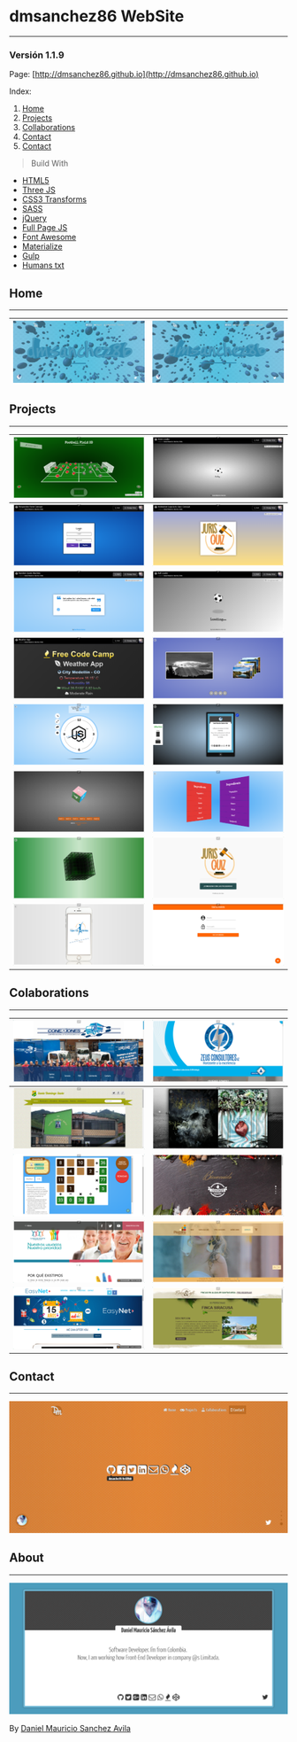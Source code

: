 # dmsanchez86 WebSite
***

### Versión 1.1.9

Page: [http://dmsanchez86.github.io](http://dmsanchez86.github.io)

Index:
1. [Home](#home)
2. [Projects](#projects)
3. [Collaborations](#collaborations)
4. [Contact](#contact)
5. [Contact](#contact)

> Build With

* [HTML5](https://developer.mozilla.org/es/docs/HTML/HTML5)
* [Three JS](http://threejs.org)
* [CSS3 Transforms](http://www.css3.info/)
* [SASS](http://sass-lang.com/)
* [jQuery](http://jquery.com)
* [Full Page JS](http://alvarotrigo.com/fullPage/)
* [Font Awesome](http://fontawesome.io/icons/)
* [Materialize](http://materializecss.com)
* [Gulp](http://gulpjs.com/)
* [Humans txt](http://humanstxt.org/)

## Home
***

| [![Home dmsanchez86.github.io](./screens/home.png)](http://dmsanchez86.github.io) | [![Home dmsanchez86.github.io](./screens/home_.png)](http://dmsanchez86.github.io) |
|---|---|

## Projects
***

| [![Football Field 3D](./screens/projects/footballField.png)](http://dmsanchez86.github.io/Field_3d) | [![Atom Loader](./screens/projects/atomLoader.png)](http://codepen.io/dmsanchez86/full/WxRovR) |
|---|---|
| [![Form Perspective 3D](./screens/projects/formPerspective.png)](http://codepen.io/dmsanchez86/full/dXqJLv) | [![Animation Juris Quiz](./screens/projects/jurisquizAnimation.png)](http://codepen.io/dmsanchez86/full/yJPAqK) |
| [![Quotes Machine](./screens/projects/quotesMachine.png)](http://codepen.io/dmsanchez86/full/xVXjYW)  | [![Ball Loader](./screens/projects/ballLoader.png)](http://codepen.io/dmsanchez86/full/OXjROz) |
| [![Weather App](./screens/projects/weatherApp.png)](http://codepen.io/dmsanchez86/full/bpYXPN/) | [![Perspective Slider](./screens/projects/sliderPerspective.png)](http://dmsanchez86.github.io/Perspective_Slider) |
| [![Interactive Clock](./screens/projects/interactiveClock.png)](http://dmsanchez86.github.io/interactive_clock) | [![Cellphone 3D](./screens/projects/cellphone3D.png)](http://dmsanchez86.github.io/cellphone-3d) |
| [![Cube 3D](./screens/projects/cube3D.png)](http://dmsanchez86.github.io/Cube-3D---CSS3-and-JavaScript) | [![List In 3D](./screens/projects/list3D.png)](http://dmsanchez86.github.io/list_in_3d) |
| [![Geometry Cube 3D](./screens/projects/cubeWireframe.png)](http://dmsanchez86.github.io/cube_3D) | [![Juris Quiz Web](./screens/projects/jurisquizWeb.png)](http://dmsanchez86.github.io/jurisquizWeb) |
| [![Arthritis Web](./screens/projects/arthritisWeb.png)](http://dmsanchez86.github.io/ArthritisWeb) | [![Angular Template](./screens/projects/angularTemplate.png)](http://dmsanchez86.github.io/siema) |

## Colaborations
***

| [![Conexiones](./screens/collaborations/conexiones.png)](http://conexiones.net.co) | [![Zeus Consultores](./screens/collaborations/zeusConsultores.png)](http://zeusconsultores.com/) |
|---|---|
| [![I.E Santo Domingo Savio](./screens/collaborations/IESantoDomingoSavio.png)](http://www.iesantodomingosavio.edu.co/) | [![Antorcha Films](./screens/collaborations/antorchaFilms.png)](http://atarrayaitinerante.org/ebookapp/index.html) |
| [![Rakim](./screens/collaborations/rakim.org.png)](http://rakin.org/) | [![Buffalo Republic](./screens/collaborations/buffaloRepublic.png)](http://buffalorepublic.menu/) |
| [![Clinica de Artritis Temprana](./screens/collaborations/arthritisHospital.png)](http://clinicadeartritistemprana.com/) | [![Plastilina Verano](./screens/collaborations/plastilinaVerano.png)](http://plastilinaverano.com/) |
| [![EasyNet](./screens/collaborations/easyNet.png)](http://www.easynet.com.co/) | [![Finca y Cafe](./screens/collaborations/fincaYCafe.png)](http://fincaycafe.com/) |

## Contact
***

[![Contact dmsanchez86.github.io](./screens/contact.png)](http://dmsanchez86.github.io/#contact)

## About
***

[![About dmsanchez86.github.io](./screens/about.png)](http://dmsanchez86.github.io/#about)

By [Daniel Mauricio Sanchez Avila](http://twitter.com/dmsanchez86)
